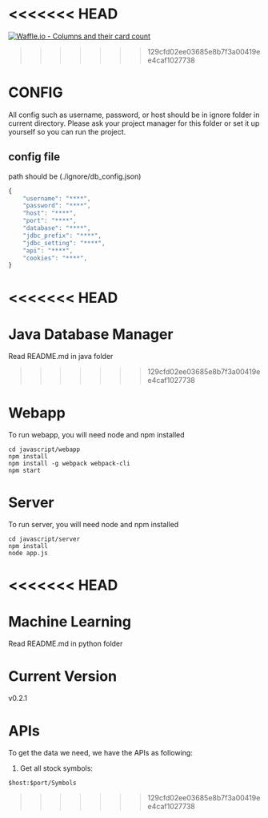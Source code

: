 <<<<<<< HEAD
=======
[![Waffle.io - Columns and their card count](https://badge.waffle.io/aaronlam88/cmpe295.svg?columns=all)](https://waffle.io/aaronlam88/cmpe295)

>>>>>>> 129cfd02ee03685e8b7f3a00419ee4caf1027738
# CONFIG
All config such as username, password, or host should be in ignore folder in current directory.
Please ask your project manager for this folder or set it up yourself so you can run the project.
## config file
path should be (./ignore/db_config.json)
```javascript
{
	"username": "****",
	"password": "****",
	"host": "****",
	"port": "****",
	"database": "****",
	"jdbc_prefix": "****",
	"jdbc_setting": "****",
	"api": "****",
	"cookies": "****",
}
```
<<<<<<< HEAD
=======
# Java Database Manager
Read README.md in java folder

>>>>>>> 129cfd02ee03685e8b7f3a00419ee4caf1027738
# Webapp
To run webapp, you will need node and npm installed
```
cd javascript/webapp
npm install
npm install -g webpack webpack-cli
npm start
```
# Server
To run server, you will need node and npm installed
```
cd javascript/server
npm install
node app.js
```
<<<<<<< HEAD
=======

# Machine Learning
Read README.md in python folder

# Current Version
v0.2.1

# APIs
To get the data we need, we have the APIs as following:

1. Get all stock symbols:
```
$host:$port/Symbols
```
>>>>>>> 129cfd02ee03685e8b7f3a00419ee4caf1027738
